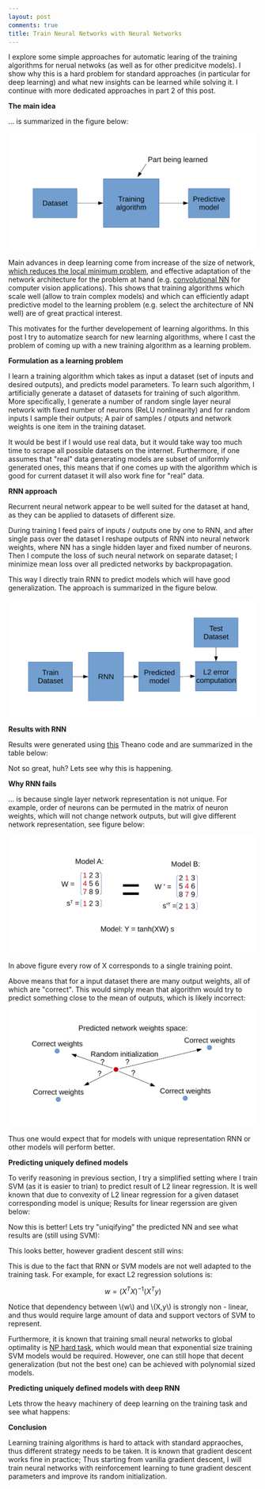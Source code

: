 ```yaml
---
layout: post
comments: true
title: Train Neural Networks with Neural Networks
---
```


I explore some simple approaches for automatic learing of the training algorithms for nerual netwoks (as well as for other predicitve models). I show why this is a hard problem for standard approaches (in particular for deep learning) and what new insights can be learned while solving it. I continue with more dedicated approaches in part 2 of this post.

**The main idea**

... is summarized in the figure below:

![The main idea is to learn the training algorithm.](/images/train-nn-with-nn-part1/Main_Idea.svg)

Main advances in deep learning come from increase of the size of network, [which reduces the local minimum problem](http://arxiv.org/pdf/1412.0233.pdf), and effective adaptation of the network architecture for the problem at hand (e.g. [convolutional NN](http://www.nature.com/nature/journal/v521/n7553/full/nature14539.html) for computer vision applications). This shows that training algorithms which scale well (allow to train complex models) and which can efficiently adapt predictive model to the learning problem (e.g. select the architecture of NN well) are of great practical interest.

This motivates for the further developement of learning algorithms. In this post I try to automatize search for new learning algorithms, where I cast the problem of coming up with a new training algorithm as a learning problem.

**Formulation as a learning problem**

I learn a training algorithm which takes as input a dataset (set of inputs and desired outputs), and predicts model parameters. To learn such algorithm, I artificially generate a dataset of datasets for training of such algorithm. More specifically, I generate a number of random single layer neural network with fixed number of neurons (ReLU nonlinearity) and for random inputs I sample their outputs; A pair of samples / otputs and network weights is one item in the training dataset. 

It would be best if I would use real data, but it would take way too much time to scrape all possible datasets on the internet. Furthermore, if one assumes that "real" data generating models are subset of uniformly generated ones, this means that if one comes up with the algorithm which is good for current dataset it will also work fine for "real" data.

**RNN approach**

Recurrent neural network appear to be well suited for the dataset at hand, as they can be applied to datasets of different size. 

During training I feed pairs of inputs / outputs one by one to RNN, and after single pass over the dataset I reshape outputs of RNN into neural network weights, where NN has a single hidden layer and fixed number of neurons. Then I compute the loss of such neural network on separate dataset; I minimize mean loss over all predicted networks by backpropagation.

This way I directly train RNN to predict models which will have good generalization. The approach is summarized in the figure below.

![Algorithm trained to predict models with good generalization.](/images/train-nn-with-nn-part1/RNN_Generalization.svg)

**Results with RNN**

Results were generated using [this](https://github.com/iaroslav-ai/train_dnn_with_dnn/) Theano code and are summarized in the table below:

Not so great, huh? Lets see why this is happening.

**Why RNN fails**

... is because single layer network representation is not unique. For example, order of neurons can be permuted in the matrix of neuron weights, which will not change network outputs, but will give different network representation, see figure below:

![Non uniqueness of the neural netowrk.](/images/train-nn-with-nn-part1/NN_not_unique.svg)

In above figure every row of X corresponds to a single training point.

Above means that for a input dataset there are many output weights, all of which are "correct". This would simply mean that algorithm would try to predict something close to the mean of outputs, which is likely incorrect:

![Mean of correct outputs is not necessary correct.](/images/train-nn-with-nn-part1/RNN_IncorrectMean.svg)

Thus one would expect that for models with unique representation RNN or other models will perform better.

**Predicting uniquely defined models**

To verify reasoning in previous section, I try a simplified setting where I train SVM (as it is easier to trian) to predict result of L2 linear regression. It is well known that due to convexity of L2 linear regression for a given dataset corresponding model is unique; Results for linear regerssion are given below:

Now this is better! Lets try "uniqifying" the predicted NN and see what results are (still using SVM):

This looks better, however gradient descent still wins:

This is due to the fact that RNN or SVM models are not well adapted to the training task. For example, for exact L2 regression solutions is:

$$ w = (X^T X)^{-1}(X^T y) $$

Notice that dependency between \\(w\\) and \\(X,y\\) is strongly non - linear, and thus would require large amount of data and support vectors of SVM to represent. 

Furthermore, it is known that training small neural networks to global optimality is [NP hard task](https://people.csail.mit.edu/rivest/pubs/BR93.pdf), which would mean that exponential size training SVM models would be required. However, one can still hope that decent generalization (but not the best one) can be achieved with polynomial sized models.

**Predicting uniquely defined models with deep RNN**

Lets throw the heavy machinery of deep learning on the training task and see what happens:

**Conclusion**

Learning training algorithms is hard to attack with standard appraoches, thus different strategy needs to be taken. It is known that gradient descent works fine in practice; Thus starting from vanilla gradient descent, I will train neural networks with reinforcement learning to tune gradient descent parameters and improve its random initialization.